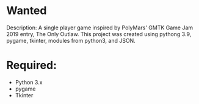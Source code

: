 <!-- Description -->
# **Wanted**
Description: A single player game inspired by PolyMars' GMTK Game Jam 2019 entry, The Only Outlaw. This project was created using pythong 3.9, pygame, tkinter, modules from python3, and JSON.

<!-- Required -->
# **Required:**
* Python 3.x
* pygame
* Tkinter
